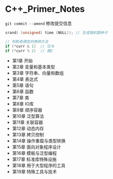 # C++_Primer_Notes

`git commit --amend` 修改提交信息

```cpp
srand( (unsigned) time (NULL)); // 生成随机数种子
```

```cpp
// 判断奇偶性的两种方法
if (*curr & 1)  // 位与
if (*curr % 2)  // 模2
```

- 第1章 开始
- 第2章 变量和基本类型
- 第3章 字符串、向量和数组
- 第4章 表达式
- 第5章 语句
- 第6章 函数
- 第7章 类
- 第8章 IO库
- 第9章 顺序容器
- 第10章 泛型算法
- 第11章 关联容器
- 第12章 动态内存
- 第13章 拷贝控制
- 第14章 操作重载与类型转换
- 第15章 面向对象程序设计
- 第16章 模板与泛型编程
- 第17章 标准库特殊设施
- 第18章 用于大型程序的工具
- 第19章 特殊工具与技术

